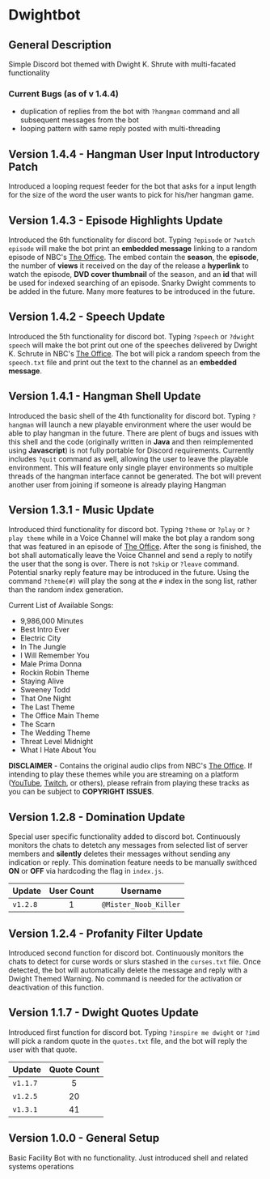 # Dwightbot
## General Description
Simple Discord bot themed with Dwight K. Shrute with multi-facated functionality

### Current Bugs (as of v 1.4.4)
- duplication of replies from the bot with `?hangman` command and all subsequent messages from the bot
- looping pattern with same reply posted with multi-threading

## Version 1.4.4 - Hangman User Input Introductory Patch
Introduced a looping request feeder for the bot that asks for a input length for the size of the word the user wants to pick for his/her hangman game.

## Version 1.4.3 - Episode Highlights Update
Introduced the 6th functionality for discord bot.
Typing `?episode` or `?watch episode` will make the bot print an **embedded message** linking to a random episode of NBC's [The Office](https://www.peacocktv.com/stream-tv/the-office). The embed contain the **season**, the **episode**, the number of **views** it received on the day of the release a **hyperlink** to watch the episode, **DVD cover thumbnail** of the season, and an **id** that will be used for indexed searching of an episode. Snarky Dwight comments to be added in the future. Many more features to be introduced in the future.

## Version 1.4.2 - Speech Update
Introduced the 5th functionality for discord bot.
Typing `?speech` or `?dwight speech` will make the bot print out one of the speeches delivered by Dwight K. Schrute in NBC's [The Office](https://www.peacocktv.com/stream-tv/the-office). The bot will pick a random speech from the `speech.txt` file and print out the text to the channel as an **embedded message**.

## Version 1.4.1 - Hangman Shell Update
Introduced the basic shell of the 4th functionality for discord bot.
Typing `?hangman` will launch a new playable environment where the user would be able to play hangman in the future. There are plent of bugs and issues with this shell and the code (originally written in **Java** and then reimplemented using **Javascript**) is not fully portable for Discord requirements. Currently includes `?quit` command as well, allowing the user to leave the playable environment. This will feature only single player environments so multiple threads of the hangman interface cannot be generated. The bot will prevent another user from joining if someone is already playing Hangman

## Version 1.3.1 - Music Update
Introduced third functionality for discord bot.
Typing `?theme` or `?play` or `?play theme` while in a Voice Channel will make the bot play a random song that was featured in an episode of [The Office](https://www.peacocktv.com/stream-tv/the-office). After the song is finished, the bot shall automatically leave the Voice Channel and send a reply to notify the user that the song is over. There is not `?skip` or `?leave` command. Potential snarky reply feature may be introduced in the future. Using the command `?theme(#)` will play the song at the `#` index in the song list, rather than the random index generation.

Current List of Available Songs:
- 9,986,000 Minutes
- Best Intro Ever
- Electric City
- In The Jungle
- I Will Remember You
- Male Prima Donna
- Rockin Robin Theme
- Staying Alive
- Sweeney Todd
- That One Night
- The Last Theme
- The Office Main Theme
- The Scarn
- The Wedding Theme
- Threat Level Midnight
- What I Hate About You

**DISCLAIMER** - Contains the original audio clips from NBC's [The Office](https://www.peacocktv.com/stream-tv/the-office). If intending to play these themes while you are streaming on a platform ([YouTube](https://www.youtube.com), [Twitch](https://www.twitch.tv/), or others), please refrain from playing these tracks as you can be subject to **COPYRIGHT ISSUES**.

## Version 1.2.8 - Domination Update
Special user specific functionality added to discord bot.
Continuously monitors the chats to detetch any messages from selected list of server members and **silently** deletes their messages without sending any indication or reply. This domination feature needs to be manually swithced **ON** or **OFF** via hardcoding the flag in `index.js`.

| Update | User Count | Username |
| :--- | :---: | :---: |
| `v1.2.8` | 1 | `@Mister_Noob_Killer` |

## Version 1.2.4 - Profanity Filter Update
Introduced second function for discord bot.
Continuously monitors the chats to detect for curse words or slurs stashed in the `curses.txt` file. Once detected, the bot will automatically delete the message and reply with a Dwight Themed Warning. No command is needed for the activation or deactivation of this function.

## Version 1.1.7 - Dwight Quotes Update
Introduced first function for discord bot.
Typing `?inspire me dwight` or `?imd` will pick a random quote in the `quotes.txt` file, and the bot will reply the user with that quote.

| Update | Quote Count |
| --- | :---: |
| `v1.1.7` | 5 |
| `v1.2.5` | 20 |
| `v1.3.1` | 41 | 

## Version 1.0.0 - General Setup
Basic Facility Bot with no functionality. Just introduced shell and related systems operations
